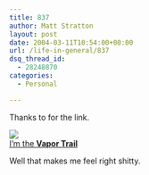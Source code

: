 ```yaml
---
title: 837
author: Matt Stratton
layout: post
date: 2004-03-11T10:54:00+00:00
url: /life-in-general/837
dsq_thread_id:
  - 28248870
categories:
  - Personal

---
```

Thanks to for the link.

<a href="http://www.okcupid.com/personality?type=RBLM&g=1&o=1&h=177" target="_new"><img src="http://is0.okcupid.com/graphics/persons/RBLMm.gif" border="0" /><br /> I&#8217;m the <b>Vapor Trail</b></a>

Well that makes me feel right shitty.